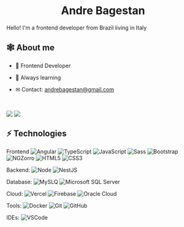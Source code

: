 <h1 align="center"><strong>Andre Bagestan</strong></h1>

<p>Hello! I'm a frontend developer from Brazil living in Italy</p>


## 🕸 About me

- 💼 Frontend Developer

- 💪 Always learning

- ✉ Contact: andrebagestan@gmail.com

<br />

<img align="center" src="https://github-readme-stats.vercel.app/api?username=Bagestan&show_icons=true&include_all_commits=true&theme=tokyonight&hide_border=true"/> <img align="center" src="https://github-readme-stats.vercel.app/api/top-langs/?username=Bagestan&layout=compact&theme=tokyonight&hide_border=true" />

## ⚡ Technologies


Frontend
![Angular](https://img.shields.io/badge/-Angular-DD0031?style=flat-square&logo=angular)
![TypeScript](https://img.shields.io/badge/-TypeScript-007ACC?style=flat-square&logo=typescript&logoColor=white)
![JavaScript](https://img.shields.io/badge/-JavaScript-black?style=flat-square&logo=javascript)
![Sass](https://img.shields.io/badge/-Sass-CC6699?style=flat-square&logo=sass&logoColor=white)
![Bootstrap](https://img.shields.io/badge/-Bootstrap-563D7C?style=flat-square&logo=bootstrap)
![NGZorro](https://img.shields.io/badge/-ngZorro-0170FE?style=flat-square&logo=antdesign)
![HTML5](https://img.shields.io/badge/-HTML5-E34F26?style=flat-square&logo=html5&logoColor=white)
![CSS3](https://img.shields.io/badge/-CSS3-1572B6?style=flat-square&logo=css3)

Backend: 
![Node](https://img.shields.io/badge/-Node-339933?style=flat-square&logo=nodedotjs&logoColor=white)
![NestJS](https://img.shields.io/badge/-NestJS-E0234E?style=flat-square&logo=nestjs&logoColor=white)

Database:
![MySLQ](https://img.shields.io/badge/MySQL-4479A1?style=for-the-badge&logo=mysql&logoColor=white)
![Microsoft SQL Server](https://img.shields.io/badge/-SQL%20Server-CC2927?style=flat-square&logo=microsoft-sql-server&logoColor=white)

Cloud:
![Vercel](https://img.shields.io/badge/-Vercel-black?style=flat-square&logo=vercel)
![Firebase](https://img.shields.io/badge/Firebase-FFCA28?style=flat-square&logo=firebase&logoColor=white)
![Oracle Cloud](https://img.shields.io/badge/Oracle%20Cloud-F80000?style=flat-square&logo=oracle&logoColor=white)

Tools:
![Docker](https://img.shields.io/badge/-Docker-2496ED?style=flat-square&logo=docker&logoColor=white)
![Git](https://img.shields.io/badge/-Git-black?style=flat-square&logo=git)
![GitHub](https://img.shields.io/badge/-GitHub-181717?style=flat-square&logo=github)

IDEs:
![VSCode](https://img.shields.io/badge/-VSCode-007ACC?style=flat-square&logo=visual-studio-code&logoColor=white)

